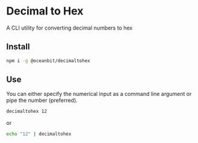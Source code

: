 # Decimal to Hex

A CLI utility for converting decimal numbers to hex

## Install

```sh
npm i -g @oceanbit/decimaltohex
```

## Use

You can either specify the numerical input as a command line argument or pipe the number (preferred).

```sh
decimaltohex 12
```

or

```sh
echo "12" | decimaltohex
```
